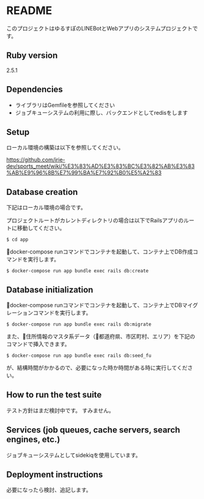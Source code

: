 # README

このプロジェクトはゆるすぽのLINEBotとWebアプリのシステムプロジェクトです。

## Ruby version

2.5.1

## Dependencies

* ライブラリはGemfileを参照してください
* ジョブキューシステムの利用に際し、バックエンドとしてredisをします


## Setup

ローカル環境の構築は以下を参照してください。

https://github.com/irie-dev/sports_meet/wiki/%E3%83%AD%E3%83%BC%E3%82%AB%E3%83%AB%E9%96%8B%E7%99%BA%E7%92%B0%E5%A2%83


## Database creation

下記はローカル環境の場合です。

プロジェクトルートがカレントディレクトリの場合は以下でRailsアプリのルートに移動してください。
```
$ cd app
```
docker-compose runコマンドでコンテナを起動して、コンテナ上でDB作成コマンドを実行します。
```
$ docker-compose run app bundle exec rails db:create
```

## Database initialization

docker-compose runコマンドでコンテナを起動して、コンテナ上でDBマイグレーションコマンドを実行します。
```
$ docker-compose run app bundle exec rails db:migrate
```

また、住所情報のマスタ系データ（都道府県、市区町村、エリア）を下記のコマンドで挿入できます。
```
$ docker-compose run app bundle exec rails db:seed_fu
```
が、結構時間がかかるので、必要になった時か時間がある時に実行してください。

## How to run the test suite

テスト方針はまだ検討中です。
すみません。

## Services (job queues, cache servers, search engines, etc.)

ジョブキューシステムとしてsidekiqを使用しています。


##  Deployment instructions

必要になったら検討、追記します。
